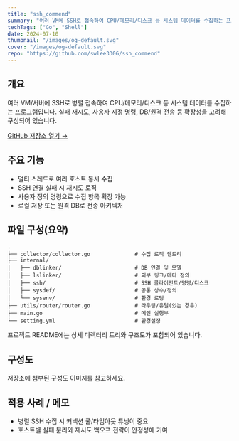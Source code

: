```yaml
---
title: "ssh_commend"
summary: "여러 VM에 SSH로 접속하여 CPU/메모리/디스크 등 시스템 데이터를 수집하는 프로그램"
techTags: ["Go", "Shell"]
date: 2024-07-10
thumbnail: "/images/og-default.svg"
cover: "/images/og-default.svg"
repo: "https://github.com/swlee3306/ssh_commend"
---
```


## 개요

여러 VM/서버에 SSH로 병렬 접속하여 CPU/메모리/디스크 등 시스템 데이터를 수집하는 프로그램입니다. 실패 재시도, 사용자 지정 명령, DB/원격 전송 등 확장성을 고려해 구성되어 있습니다.

<a class="btn" href="https://github.com/swlee3306/ssh_commend" target="_blank" rel="noopener">GitHub 저장소 열기 →</a>

## 주요 기능

- 멀티 스레드로 여러 호스트 동시 수집
- SSH 연결 실패 시 재시도 로직
- 사용자 정의 명령으로 수집 항목 확장 가능
- 로컬 저장 또는 원격 DB로 전송 아키텍처

## 파일 구성(요약)

```
.
├── collector/collector.go              # 수집 로직 엔트리
├── internal/
│   ├── dblinker/                       # DB 연결 및 모델
│   ├── lslinker/                       # 외부 링크/메타 정의
│   ├── ssh/                            # SSH 클라이언트/명령/디스크
│   ├── sysdef/                         # 공통 상수/정의
│   └── sysenv/                         # 환경 로딩
├── utils/router/router.go              # 라우팅/유틸(있는 경우)
├── main.go                             # 메인 실행부
└── setting.yml                         # 환경설정
```

프로젝트 README에는 상세 디렉터리 트리와 구조도가 포함되어 있습니다.

## 구성도

저장소에 첨부된 구성도 이미지를 참고하세요.

## 적용 사례 / 메모

- 병렬 SSH 수집 시 커넥션 풀/타임아웃 튜닝이 중요
- 호스트별 실패 분리와 재시도 백오프 전략이 안정성에 기여
